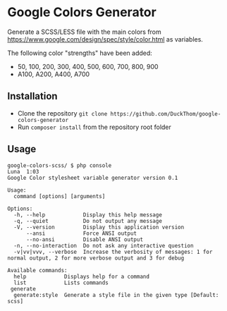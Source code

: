 # Google Colors Generator
Generate a SCSS/LESS file with the main colors from https://www.google.com/design/spec/style/color.html as variables.

The following color "strengths" have been added:
- 50, 100, 200, 300, 400, 500, 600, 700, 800, 900
- A100, A200, A400, A700

## Installation
- Clone the repository `git clone https://github.com/DuckThom/google-colors-generator`
- Run `composer install` from the repository root folder

## Usage
```
google-colors-scss/ $ php console                                                                                                                                                                               Luna  1:03
Google Color stylesheet variable generator version 0.1

Usage:
  command [options] [arguments]

Options:
  -h, --help            Display this help message
  -q, --quiet           Do not output any message
  -V, --version         Display this application version
      --ansi            Force ANSI output
      --no-ansi         Disable ANSI output
  -n, --no-interaction  Do not ask any interactive question
  -v|vv|vvv, --verbose  Increase the verbosity of messages: 1 for normal output, 2 for more verbose output and 3 for debug

Available commands:
  help            Displays help for a command
  list            Lists commands
 generate
  generate:style  Generate a style file in the given type [Default: scss]
